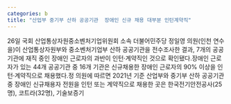 ```yaml
---
categories: b
title: "산업부 중기부 산하 공공기관  장애인 신규 채용 대부분 인턴계약직"
---
```

26일 국회 산업통상자원중소벤처기업위원회 소속 더불어민주당 정일영 의원(인천 연수을)이 산업통상자원부와 중소벤처기업부 산하 공공기관을 전수조사한 결과, 7개의 공공기관에 재직 중인 장애인 근로자의 과반이 인턴‧계약직인 것으로 확인됐다.장애인 근로자가 있는 44개 공공기관 중 16개 기관은 신규채용한 장애인 근로자의 90% 이상을 인턴‧계약직으로 채용했다.정 의원에 따르면 2021년 기준 산업부와 중기부 산하 공공기관 중 장애인 신규채용자 전원을 인턴 또는 계약직으로 채용한 곳은 한국전기안전공사(25명), 코트라(32명), 기술보증기